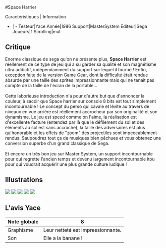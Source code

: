 #Space Harrier

Caractéristiques | Information
- | -
Testeur|Yace
Année|1986
Support|MasterSystem
Editeur|Sega
Joueurs|1
Scrolling|mul

## Critique
Enorme classique de sega qu'on ne présente plus, <b>Space Harrier</b> est réellement de ce type de jeu qui a su garder sa qualité et son magnétisme ultra addictif, indépendamment du support sur lequel il tourne ! Enfin, exception faite de la version Game Gear, dont la difficulté était rendue absurde par une taille des sprites impressionnante mais qui ne tenait pas compte de la taille de l'écran de la portable...<br/><br/>Cette laborieuse introduction n'a pour d'autre but que d'annoncer la couleur, à sacoir que Space harrier sur console 8 bits est tout simplement incontournable ! Le concept du perso qui cavale et lévite au travers de niveaux en vue arrière est réellement accrocheur par son originalité et son dynamisme. Le jeu est speed comme on l'aime, la réalisation est d'excellente facture (entendez par là que le défilement du sol et des éléments au sol est sans accroche), la taille des adversaires est plus qu'honorable et les effets de "zoom" des projectiles sont impeccablement rendus. Saupoudrez tout ça de musiques bien pêchues et vous obtenez une conversion superbe d'un grand classique de Sega.<br/><br/>Et encore un très bon jeu sur Master System, un support  incontournable pour qui regrette l'ancien temps et devenu largement incontournable itou pour qui voudrait acquérir une plus grande culture ludique !

## Illustrations
![](http://www.shmup.com/images/thumbs/img_fiche_1_1248.png)
![](http://www.shmup.com/images/thumbs/img_fiche_2_1248.png)
![](http://www.shmup.com/images/thumbs/img_fiche_3_1248.png)
![](http://www.shmup.com/images/thumbs/)
![](http://www.shmup.com/images/thumbs/)

## L'avis Yace
Note globale|8
-|-
Graphisme|Leur netteté est impressionnante.
Son|Elle a la banane !
